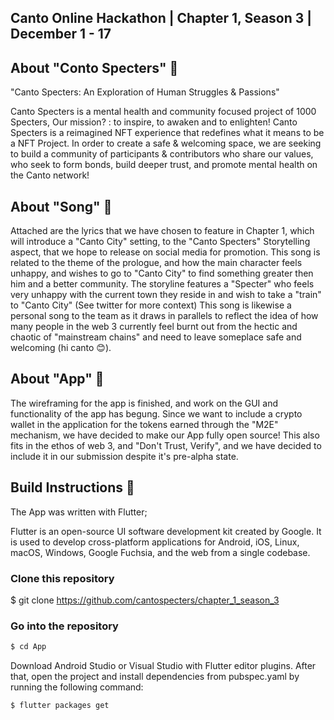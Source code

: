 ## Canto Online Hackathon | Chapter 1, Season 3 | December 1 - 17

## **About "Conto Specters" 👻**

"Canto Specters: An Exploration of Human Struggles & Passions"

Canto Specters is a mental health and community focused project of 1000 Specters,
Our mission? : to inspire, to awaken and to enlighten!
Canto Specters is a reimagined NFT experience that redefines what it means to be a NFT Project.
In order to create a safe & welcoming space, we are seeking to build a community of participants & contributors who share our values, 
who seek to form bonds, build deeper trust, and promote mental health on the Canto network!


## **About "Song" 🎵**

Attached are the lyrics that we have chosen to feature in Chapter 1, which will introduce a "Canto City" setting, to the "Canto Specters" Storytelling aspect,
that we hope to release on social media for promotion. 
This song is related to the theme of the prologue, and how the main character feels unhappy, and wishes to go to "Canto City" to find something greater then him and a better community.
The storyline features a "Specter" who feels very unhappy with the current town they reside in and wish to take a "train" to "Canto City" (See twitter for more context)
This song is likewise a personal song to the team as it draws in parallels to reflect the idea of how many people in the web 3 currently feel burnt out from the hectic and chaotic of "mainstream chains" and need to leave someplace safe and welcoming (hi canto 😊). 


## **About "App" 📱**

The wireframing for the app is finished, and work on the GUI and functionality of the app has begung. 
Since we want to include a crypto wallet in the application for the tokens earned through the "M2E" mechanism, we have decided to make our App fully open source!
This also fits in the ethos of web 3, and "Don't Trust, Verify", and we have decided to include it in our submission despite it's pre-alpha state.

## **Build Instructions 📱**
The App was written with Flutter;

Flutter is an open-source UI software development kit created by Google. It is used to develop cross-platform applications for Android, iOS, Linux, macOS, Windows, Google Fuchsia, and the web from a single codebase. 



### Clone this repository
$ git clone https://github.com/cantospecters/chapter_1_season_3

### Go into the repository
```bash
$ cd App
```
Download Android Studio or Visual Studio with Flutter editor plugins. After that, open the project and install dependencies from pubspec.yaml by running the following command:
```bash
$ flutter packages get
```
